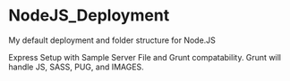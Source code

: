 # NodeJS_Deployment
My default deployment and folder structure for Node.JS

Express Setup with Sample Server File and Grunt compatability. Grunt will handle JS, SASS, PUG, and IMAGES.